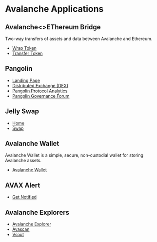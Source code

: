 # Avalanche Applications

## Avalanche<>EThereum Bridge

Two-way transfers of assets and data between Avalanche and Ethereum.

* [Wrap Token](https://aeb.xyz/#/wrap)
* [Transfer Token](https://aeb.xyz/#/transfer)

## Pangolin

* [Landing Page](https://pangolin.exchange)
* [Distributed Exchange (DEX)](https://app.pangolin.exchange)
* [Pangolin Protocol Analytics](https://info.pangolin.exchange)
* [Pangolin Governance Forum](https://gov.pangolin.exchange/)

## Jelly Swap

* [Home](https://jelly.market/)
* [Swap](https://app.jelly.market/swap)

## Avalanche Wallet

Avalanche Wallet is a simple, secure, non-custodial wallet for storing Avalanche assets.

* [Avalanche Wallet](wallet.avax.network)


## AVAX Alert

* [Get Notified](https://avaxalert.com/)

## Avalanche Explorers

* [Avalanche Explorer](explorer.avax.network)
* [Avascan](avascan.info)
* [Vsout](vscout.io)
